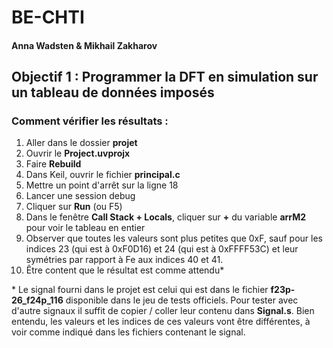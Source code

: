 # BE-CHTI

#### Anna Wadsten & Mikhail Zakharov

## Objectif 1 : Programmer la DFT en simulation sur un tableau de données imposés

### Comment vérifier les résultats :

1. Aller dans le dossier **projet**
1. Ouvrir le **Project.uvprojx**
1. Faire **Rebuild**
1. Dans Keil, ouvrir le fichier **principal.c**
1. Mettre un point d'arrêt sur la ligne 18
1. Lancer une session debug
1. Cliquer sur **Run** (ou F5)
1. Dans le fenêtre **Call Stack + Locals**, cliquer sur **+** du variable **arrM2** pour voir le tableau en entier
1. Observer que toutes les valeurs sont plus petites que 0xF, sauf pour les indices 23 (qui est à 0xF0D16) et 24 (qui est à 0xFFFF53C) et leur symétries par rapport à Fe aux indices 40 et 41.
1. Être content que le résultat est comme attendu\*

\* Le signal fourni dans le projet est celui qui est dans le fichier **f23p-26_f24p_116** disponible dans le jeu de tests officiels. Pour tester avec d'autre signaux il suffit de copier / coller leur contenu dans **Signal.s**. Bien entendu, les valeurs et les indices de ces valeurs vont être différentes, à voir comme indiqué dans les fichiers contenant le signal.